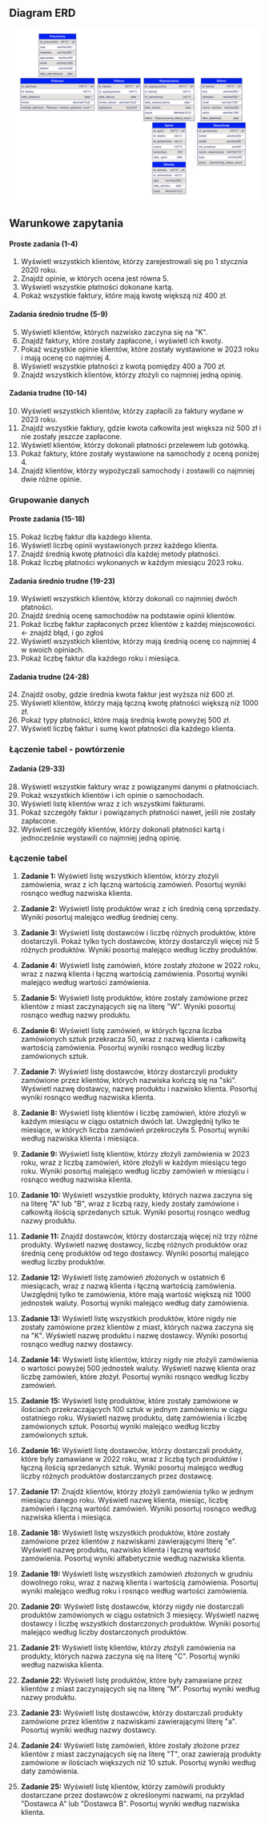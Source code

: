 ## Diagram ERD

![alt text](ERD.png)

## Warunkowe zapytania

#### Proste zadania (1-4)

1. Wyświetl wszystkich klientów, którzy zarejestrowali się po 1 stycznia 2020 roku.
2. Znajdź opinie, w których ocena jest równa 5.
3. Wyświetl wszystkie płatności dokonane kartą.
4. Pokaż wszystkie faktury, które mają kwotę większą niż 400 zł.

#### Zadania średnio trudne (5-9)

5. Wyświetl klientów, których nazwisko zaczyna się na "K".
6. Znajdź faktury, które zostały zapłacone, i wyświetl ich kwoty.
7. Pokaż wszystkie opinie klientów, które zostały wystawione w 2023 roku i mają ocenę co najmniej 4.
8. Wyświetl wszystkie płatności z kwotą pomiędzy 400 a 700 zł.
9. Znajdź wszystkich klientów, którzy złożyli co najmniej jedną opinię.

#### Zadania trudne (10-14)

10. Wyświetl wszystkich klientów, którzy zapłacili za faktury wydane w 2023 roku.
11. Znajdź wszystkie faktury, gdzie kwota całkowita jest większa niż 500 zł i nie zostały jeszcze zapłacone.
12. Wyświetl klientów, którzy dokonali płatności przelewem lub gotówką.
13. Pokaż faktury, które zostały wystawione na samochody z oceną poniżej 4.
14. Znajdź klientów, którzy wypożyczali samochody i zostawili co najmniej dwie różne opinie.

### Grupowanie danych

#### Proste zadania (15-18)

15. Pokaż liczbę faktur dla każdego klienta.
16. Wyświetl liczbę opinii wystawionych przez każdego klienta.
17. Znajdź średnią kwotę płatności dla każdej metody płatności.
18. Pokaż liczbę płatności wykonanych w każdym miesiącu 2023 roku.

#### Zadania średnio trudne (19-23)

19. Wyświetl wszystkich klientów, którzy dokonali co najmniej dwóch płatności.
20. Znajdź średnią ocenę samochodów na podstawie opinii klientów.
21. Pokaż liczbę faktur zapłaconych przez klientów z każdej miejscowości. <- znajdź błąd, i go zgłoś
22. Wyświetl wszystkich klientów, którzy mają średnią ocenę co najmniej 4 w swoich opiniach.
23. Pokaż liczbę faktur dla każdego roku i miesiąca.

#### Zadania trudne (24-28)

24. Znajdź osoby, gdzie średnia kwota faktur jest wyższa niż 600 zł.
25. Wyświetl klientów, którzy mają łączną kwotę płatności większą niż 1000 zł.
26. Pokaż typy płatności, które mają średnią kwotę powyżej 500 zł.
27. Wyświetl liczbę faktur i sumę kwot płatności dla każdego klienta.

### Łączenie tabel - powtórzenie

#### Zadania (29-33)

28. Wyświetl wszystkie faktury wraz z powiązanymi danymi o płatnościach.
29. Pokaż wszystkich klientów i ich opinie o samochodach.
30. Wyświetl listę klientów wraz z ich wszystkimi fakturami.
31. Pokaż szczegóły faktur i powiązanych płatności nawet, jeśli nie zostały zapłacone.
32. Wyświetl szczegóły klientów, którzy dokonali płatności kartą i jednocześnie wystawili co najmniej jedną opinię.

### Łączenie tabel

1. **Zadanie 1:**
   Wyświetl listę wszystkich klientów, którzy złożyli zamówienia, wraz z ich łączną wartością zamówień. Posortuj wyniki rosnąco według nazwiska klienta.

2. **Zadanie 2:**
   Wyświetl listę produktów wraz z ich średnią ceną sprzedaży. Wyniki posortuj malejąco według średniej ceny.

3. **Zadanie 3:**
   Wyświetl listę dostawców i liczbę różnych produktów, które dostarczyli. Pokaż tylko tych dostawców, którzy dostarczyli więcej niż 5 różnych produktów. Wyniki posortuj malejąco według liczby produktów.

4. **Zadanie 4:**
   Wyświetl listę zamówień, które zostały złożone w 2022 roku, wraz z nazwą klienta i łączną wartością zamówienia. Posortuj wyniki malejąco według wartości zamówienia.

5. **Zadanie 5:**
   Wyświetl listę produktów, które zostały zamówione przez klientów z miast zaczynających się na literę "W". Wyniki posortuj rosnąco według nazwy produktu.

6. **Zadanie 6:**
   Wyświetl listę zamówień, w których łączna liczba zamówionych sztuk przekracza 50, wraz z nazwą klienta i całkowitą wartością zamówienia. Posortuj wyniki rosnąco według liczby zamówionych sztuk.

7. **Zadanie 7:**
   Wyświetl listę dostawców, którzy dostarczyli produkty zamówione przez klientów, których nazwiska kończą się na "ski". Wyświetl nazwę dostawcy, nazwę produktu i nazwisko klienta. Posortuj wyniki rosnąco według nazwiska klienta.

8. **Zadanie 8:**
   Wyświetl listę klientów i liczbę zamówień, które złożyli w każdym miesiącu w ciągu ostatnich dwóch lat. Uwzględnij tylko te miesiące, w których liczba zamówień przekroczyła 5. Posortuj wyniki według nazwiska klienta i miesiąca.

9. **Zadanie 9:**
   Wyświetl listę klientów, którzy złożyli zamówienia w 2023 roku, wraz z liczbą zamówień, które złożyli w każdym miesiącu tego roku. Wyniki posortuj malejąco według liczby zamówień w miesiącu i rosnąco według nazwiska klienta.

10. **Zadanie 10:**
    Wyświetl wszystkie produkty, których nazwa zaczyna się na literę "A" lub "B", wraz z liczbą razy, kiedy zostały zamówione i całkowitą ilością sprzedanych sztuk. Wyniki posortuj rosnąco według nazwy produktu.

11. **Zadanie 11:**
    Znajdź dostawców, którzy dostarczają więcej niż trzy różne produkty. Wyświetl nazwę dostawcy, liczbę różnych produktów oraz średnią cenę produktów od tego dostawcy. Wyniki posortuj malejąco według liczby produktów.

12. **Zadanie 12:**
    Wyświetl listę zamówień złożonych w ostatnich 6 miesiącach, wraz z nazwą klienta i łączną wartością zamówienia. Uwzględnij tylko te zamówienia, które mają wartość większą niż 1000 jednostek waluty. Posortuj wyniki malejąco według daty zamówienia.

13. **Zadanie 13:**
    Wyświetl listę wszystkich produktów, które nigdy nie zostały zamówione przez klientów z miast, których nazwa zaczyna się na "K". Wyświetl nazwę produktu i nazwę dostawcy. Wyniki posortuj rosnąco według nazwy dostawcy.

14. **Zadanie 14:**
    Wyświetl listę klientów, którzy nigdy nie złożyli zamówienia o wartości powyżej 500 jednostek waluty. Wyświetl nazwę klienta oraz liczbę zamówień, które złożył. Posortuj wyniki rosnąco według liczby zamówień.

15. **Zadanie 15:**
    Wyświetl listę produktów, które zostały zamówione w ilościach przekraczających 100 sztuk w jednym zamówieniu w ciągu ostatniego roku. Wyświetl nazwę produktu, datę zamówienia i liczbę zamówionych sztuk. Posortuj wyniki malejąco według liczby zamówionych sztuk.

16. **Zadanie 16:**
    Wyświetl listę dostawców, którzy dostarczali produkty, które były zamawiane w 2022 roku, wraz z liczbą tych produktów i łączną ilością sprzedanych sztuk. Wyniki posortuj malejąco według liczby różnych produktów dostarczanych przez dostawcę.

17. **Zadanie 17:**
    Znajdź klientów, którzy złożyli zamówienia tylko w jednym miesiącu danego roku. Wyświetl nazwę klienta, miesiąc, liczbę zamówień i łączną wartość zamówień. Wyniki posortuj rosnąco według nazwiska klienta i miesiąca.

18. **Zadanie 18:**
    Wyświetl listę wszystkich produktów, które zostały zamówione przez klientów z nazwiskami zawierającymi literę "e". Wyświetl nazwę produktu, nazwisko klienta i łączną wartość zamówienia. Posortuj wyniki alfabetycznie według nazwiska klienta.

19. **Zadanie 19:**
    Wyświetl listę wszystkich zamówień złożonych w grudniu dowolnego roku, wraz z nazwą klienta i wartością zamówienia. Posortuj wyniki malejąco według roku i rosnąco według wartości zamówienia.

20. **Zadanie 20:**
    Wyświetl listę dostawców, którzy nigdy nie dostarczali produktów zamówionych w ciągu ostatnich 3 miesięcy. Wyświetl nazwę dostawcy i liczbę wszystkich dostarczonych produktów. Wyniki posortuj malejąco według liczby dostarczonych produktów.

21. **Zadanie 21:**
    Wyświetl listę klientów, którzy złożyli zamówienia na produkty, których nazwa zaczyna się na literę "C". Posortuj wyniki według nazwiska klienta.

22. **Zadanie 22:**
    Wyświetl listę produktów, które były zamawiane przez klientów z miast zaczynających się na literę "M". Posortuj wyniki według nazwy produktu.

23. **Zadanie 23:**
    Wyświetl listę dostawców, którzy dostarczali produkty zamówione przez klientów z nazwiskami zawierającymi literę "a". Posortuj wyniki według nazwy dostawcy.

24. **Zadanie 24:**
    Wyświetl listę zamówień, które zostały złożone przez klientów z miast zaczynających się na literę "T", oraz zawierają produkty zamówione w ilościach większych niż 10 sztuk. Posortuj wyniki według daty zamówienia.

25. **Zadanie 25:**
    Wyświetl listę klientów, którzy zamówili produkty dostarczane przez dostawców z określonymi nazwami, na przykład "Dostawca A" lub "Dostawca B". Posortuj wyniki według nazwiska klienta.
